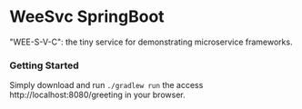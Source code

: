 # WeeSvc SpringBoot
"WEE-S-V-C": the tiny service for demonstrating microservice frameworks.

### Getting Started
Simply download and run `./gradlew run` the access http://localhost:8080/greeting 
in your browser.

